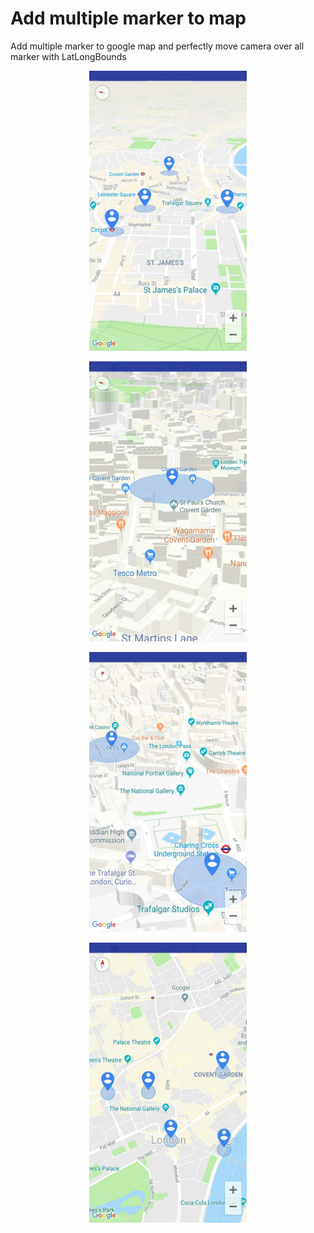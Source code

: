 # Add multiple marker to map

Add multiple marker to google map and perfectly move camera over all marker with LatLongBounds

<p align="center">
    <img src="Screenshots/1.jpg" width="50%" />
</p>

<p align="center">
<img src="Screenshots/2.jpg" width="50%" />
</p>

<p align="center">
<img src="Screenshots/3.jpg" width="50%" />
</p>

<p align="center">
<img src="Screenshots/4.jpg" width="50%" />
</p>
